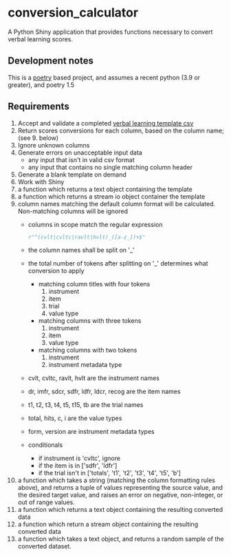 # conversion_calculator

A Python Shiny application that provides functions necessary to convert verbal learning scores.

## Development notes

This is a [poetry](https://python-poetry.org/) based project, and assumes a recent python (3.9 or greater), and poetry 1.5

## Requirements

1. Accept and validate a completed [verbal learning template csv](src/conversion_calculator/static/verbal-learning-template.csv)
2. Return scores conversions for each column, based on the column name; (see 9. below)
3. Ignore unknown columns
4. Generate errors on unacceptable input data
   * any input that isn't in valid csv format
   * any input that contains no single matching column header
5. Generate a blank template on demand
6. Work with Shiny
7. a function which returns a text object containing the template
8. a function which returns a stream io object container the template
9. column names matching the default column format will be calculated.  Non-matching columns will be ignored
   * columns in scope match the regular expression 

      ```python
      r"^(cvlt|cvltc|ravlt|hvlt)_([a-z_])+$"
      ```
   * the column names shall be split on '_'
   * the total number of tokens after splitting on '_' determines what conversion to apply
      * matching column titles with four tokens
         1. instrument
         2. item
         3. trial
         4. value type
      * matching columns with three tokens
         1. instrument
         2. item
         3. value type
      * matching columns with two tokens
         1. instrument
         2. instrument metadata type
   * cvlt, cvltc, ravlt, hvlt are the instrument names
   * dr, imfr, sdcr, sdfr, ldfr, ldcr, recog are the item names
   * t1, t2, t3, t4, t5, t15, tb are the trial names
   * total, hits, c, i are the value types
   * form, version are instrument metadata types
   * conditionals
      * if instrument is 'cvltc', ignore
      * if the item is in ['sdfr', 'ldfr']
      * if the trial isn't in ['totals', 't1', 't2', 't3', 't4', 't5', 'b']
10. a function which takes a string (matching the column formatting rules above), and returns a tuple of values representing the source value, and the desired target value, and raises an error on negative, non-integer, or out of range values.
11. a function which returns a text object containing the resulting converted data
12. a function which return a stream object containing the resulting converted data
13. a function which takes a text object, and returns a random sample of the converted dataset.
